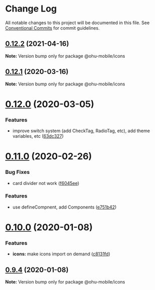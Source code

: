 # Change Log

All notable changes to this project will be documented in this file.
See [Conventional Commits](https://conventionalcommits.org) for commit guidelines.

## [0.12.2](https://github.com/jeffwcx/ohu-mobile/compare/@ohu-mobile/icons@0.12.1...@ohu-mobile/icons@0.12.2) (2021-04-16)

**Note:** Version bump only for package @ohu-mobile/icons





## [0.12.1](https://github.com/jeffwcx/ohu-mobile/compare/@ohu-mobile/icons@0.12.0...@ohu-mobile/icons@0.12.1) (2020-03-16)

**Note:** Version bump only for package @ohu-mobile/icons





# [0.12.0](https://github.com/jeffwcx/ohu-mobile/compare/@ohu-mobile/icons@0.11.0...@ohu-mobile/icons@0.12.0) (2020-03-05)


### Features

* improve switch system (add CheckTag, RadioTag, etc), add theme variables, etc ([63dc327](https://github.com/jeffwcx/ohu-mobile/commit/63dc327e11bf3cd052632220f5d60aeb6baf9bd8))





# [0.11.0](https://github.com/jeffwcx/ohu-mobile/compare/@ohu-mobile/icons@0.10.0...@ohu-mobile/icons@0.11.0) (2020-02-26)


### Bug Fixes

* card divider not work ([f6045ee](https://github.com/jeffwcx/ohu-mobile/commit/f6045ee182b62482e8609f78236f3985d0dbebdd))


### Features

* use defineCompnent, add Components ([e751b42](https://github.com/jeffwcx/ohu-mobile/commit/e751b4202d79add1a59a1a85917080e67cc264ae))





# [0.10.0](https://github.com/jeffwcx/ohu-mobile/compare/@ohu-mobile/icons@0.9.4...@ohu-mobile/icons@0.10.0) (2020-01-08)


### Features

* **icons:** make icons import on demand ([c8131fd](https://github.com/jeffwcx/ohu-mobile/commit/c8131fd47a4975d5ac1f4f17fc4092c0c8eeedc8))





## [0.9.4](https://github.com/jeffwcx/ohu-mobile/compare/@ohu-mobile/icons@0.9.3...@ohu-mobile/icons@0.9.4) (2020-01-08)

**Note:** Version bump only for package @ohu-mobile/icons
